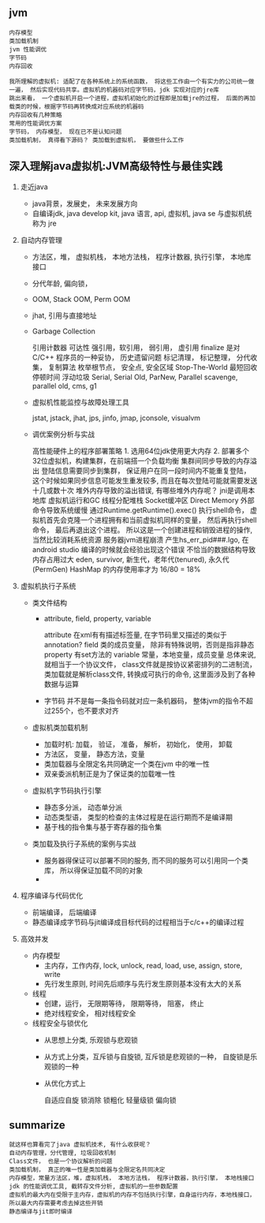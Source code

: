 
## jvm

    内存模型
    类加载机制
    jvm 性能调优
    字节码
    内存回收

    我所理解的虚拟机: 适配了在各种系统上的系统函数， 将这些工作由一个有实力的公司统一做一遍， 然后实现代码共享。虚拟机的机器码对应字节码，jdk 实现对应的jre库
    跳出来看， 一个虚拟机开启一个进程，虚拟机初始化的过程即是加载jre的过程， 后面的再加载类的时候，根据字节码再转换成对应系统的机器码  
    内存回收有几种策略
    常用的性能调优方案
    字节码， 内存模型， 现在已不是认知问题
    类加载机制， 真得看下源码？ 类加载到虚拟机， 要做些什么工作

## 深入理解java虚拟机:JVM高级特性与最佳实践
1. 走近java
    - java背景，发展史， 未来发展方向
    - 自编译jdk, java develop kit, java 语言, api, 虚拟机, java se 与虚拟机统称为 jre

2. 自动内存管理
    - 方法区，堆， 虚拟机栈， 本地方法栈， 程序计数器, 执行引擎， 本地库接口
    - 分代年龄, 偏向锁，
    - OOM, Stack OOM, Perm OOM
    - jhat, 引用与直接地址
    - Garbage Collection

        引用计数器
        可达性
        强引用，软引用， 弱引用， 虚引用
        finalize 是对C/C++ 程序员的一种妥协， 历史遗留问题
        标记清理， 标记整理， 分代收集， 复制算法
        枚举根节点， 安全点, 安全区域
        Stop-The-World
        最短回收停顿时间
        浮动垃圾
        Serial, Serial Old, ParNew, Parallel scavenge, parallel old, cms, g1
    - 虚拟机性能监控与故障处理工具

        jstat, jstack, jhat, jps, jinfo, jmap, jconsole, visualvm
    - 调优案例分析与实战

        高性能硬件上的程序部署策略
            1. 选用64位jdk使用更大内存
            2. 部署多个32位虚拟机，构建集群，在前端搭一个负载均衡
        集群间同步导致的内存溢出
            登陆信息需要同步到集群， 保证用户在同一段时间内不能重复登陆， 这个时候如果同步信息可能发生重发较多, 而且在每次登陆可能就需要发送十几或数十次
        堆外内存导致的溢出错误, 有哪些堆外内存呢？
            jni是调用本地库
            虚拟机运行和GC
            线程分配堆栈
            Socket缓冲区
            Direct Memory
        外部命令导致系统缓慢
            通过Runtime.getRuntime().exec() 执行shell命令， 虚拟机首先会克隆一个进程拥有和当前虚拟机同样的变量， 然后再执行shell命令， 最后再退出这个进程。 所以这是一个创建进程和销毁进程的操作, 当然比较消耗系统资源
        服务器jvm进程崩溃
            产生hs_err_pid###.lgo, 在android studio 编译的时候就会经验出现这个错误
        不恰当的数据结构导致内存占用过大
            eden, survivor, 新生代，老年代(tenured), 永久代(PermGen)
            HashMap 的内存使用率才为 16/80 = 18%

3. 虚拟机执行子系统
    - 类文件结构
        * attribute, field, property, variable

            attribute 在xml有有描述标签量, 在字节码里又描述的类似于annotation?
            field 类的成员变量， 除非有特殊说明，否则是指非静态
            property 有set方法的
            variable 常量，本地变量，成员变量
            总体来说, 就相当于一个协议文件， class文件就是按协议紧密排列的二进制流，类加载就是解析class文件, 转换成可执行的命令, 这里面涉及到了各种数据与运算

        * 字节码
            并不是每一条指令码就对应一条机器码， 整体jvm的指令不超过255个，也不要求对齐 

    - 虚拟机类加载机制
        * 加载时机: 加载， 验证， 准备， 解析， 初始化， 使用， 卸载
        * 方法区， 变量， 静态方法，变量
        * 类加载器与全限定名共同确定一个类在jvm 中的唯一性
        * 双亲委派机制正是为了保证类的加载唯一性

    - 虚拟机字节码执行引擎
        * 静态多分派， 动态单分派
        * 动态类型语， 类型的检查的主体过程是在运行期而不是编译期
        * 基于栈的指令集与基于寄存器的指令集

    - 类加载及执行子系统的案例与实战
        * 服务器得保证可以部署不同的服务, 而不同的服务可以引用同一个类库， 所以得保证加载不同的对象
        *

4. 程序编译与代码优化
    - 前端编译， 后端编译
    - 静态编译成字节码与jit编译成目标代码的过程相当于c/c++的编译过程

5. 高效并发
    - 内存模型
        * 主内存，工作内存, lock, unlock, read, load, use, assign, store, write
        * 先行发生原则, 时间先后顺序与先行发生原则基本没有太大的关系
    - 线程
        * 创建，运行， 无限期等待， 限期等待， 阻塞， 终止
        * 绝对线程安全， 相对线程安全
    - 线程安全与锁优化
        * 从思想上分类, 乐观锁与悲观锁
        * 从方式上分类，互斥锁与自旋锁, 互斥锁是悲观锁的一种， 自旋锁是乐观锁的一种
        * 从优化方式上

            自适应自旋
            锁消除
            锁粗化
            轻量级锁
            偏向锁

## summarize

    就这样也算看完了java 虚拟机技术, 有什么收获呢？
    自动内存管理，分代管理, 垃圾回收机制
    Class文件， 也是一个协议解析的问题
    类加载机制， 真正的唯一性是类加载器与全限定名共同决定
    内存模型，常量方法区，堆，虚拟机栈， 本地方法栈， 程序计数器，执行引擎， 本地栈接口
    jdk 的性能调优工具, 截转存文件分析, 虚拟机的一些参数配置
    虚拟机的最大内在受限于主内存，虚拟机的内存不包括执行引擎，自身运行内存，本地栈接口，所以最大内存需要考虑去掉这些开销
    静态编译与jit即时编译
    
